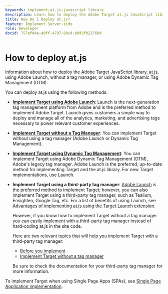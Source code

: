 ```yaml
---
keywords: implement;at.js;javascript library
description: Learn how to deploy the Adobe Target at.js JavaScript library using Adobe Experience Platform Launch or without a tag manager.
title: How Do I Deploy at.js?
feature: Implement Server-side
role: Developer
docid: 757afd4e-a0ff-4797-88c4-bd43fb2376bd
---
```


# How to deploy at.js

Information about how to deploy the Adobe Target JavaScript library, at.js, using Adobe Launch, without a tag manager, or using Adobe Dynamic Tag Management (DTM).

You can deploy at.js using the following methods:

* **[Implement Target using Adobe Launch](/help/c-implementing-target/c-implementing-target-for-client-side-web/how-to-deployatjs/cmp-implementing-target-using-adobe-launch.md)**: Launch is the next-generation tag management platform from Adobe and is the preferred method to implement Adobe Target. Launch gives customers a simple way to deploy and manage all of the analytics, marketing, and advertising tags necessary to power relevant customer experiences.
* **[Implement Target without a Tag Manager](/help/c-implementing-target/c-implementing-target-for-client-side-web/how-to-deployatjs/implementing-target-without-a-tag-manager.md)**: You can implement Target without using a tag manager (Adobe Launch or Dynamic Tag Management).
* **[Implement Target using Dynamic Tag Management](/help/c-implementing-target/c-implementing-target-for-client-side-web/how-to-deployatjs/implementing-target-using-dynamic-tag-management.md)**: You can implement Target using Adobe Dynamic Tag Management (DTM), Adobe's legacy tag manager. Adobe Launch is the preferred, up-to-date method for implementing Target and the at.js library. For new Target implementations, use Launch.
* **Implement Target using a third-party tag manager**: [Adobe Launch](/help/c-implementing-target/c-implementing-target-for-client-side-web/how-to-deployatjs/cmp-implementing-target-using-adobe-launch.md) is the preferred method to implement Target; however, you can also implement Target using a third-party tag manager, such as Tealium, Ensighten, Google Tag, etc. For a list of benefits of using Launch, see [Advantages of implementing at.js using the Target Launch extension](/help/c-implementing-target/c-implementing-target-for-client-side-web/how-to-deployatjs/cmp-implementing-target-using-adobe-launch.md#section_48B3F938B6F8491DAF798E0DB54EF304).

  However, if you know how to implement Target without a tag manager you can easily implement with a third-party tag manager instead of hard-coding at.js in the site code.

  Here are two relevant topics that will help you implement Target with a third-party tag manager:

  * [Before you implement](/help/c-implementing-target/c-considerations-before-you-implement-target/considerations-before-you-implement-target.md)
  * [Implement Target without a tag manager](/help/c-implementing-target/c-implementing-target-for-client-side-web/how-to-deployatjs/implementing-target-without-a-tag-manager.md)

  Be sure to check the documentation for your third-party tag manager for more information.

To implement Target when using Single Page Apps (SPAs), see [Single Page Application implementation](/help/c-implementing-target/c-implementing-target-for-client-side-web/how-to-deployatjs/target-atjs-single-page-application.md).